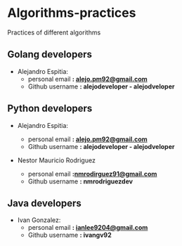 # Algorithms-practices
Practices of different algorithms

## Golang developers
- Alejandro Espitia: 
  - personal email **: alejo.pm92@gmail.com**
  - Github username **: alejodeveloper - alejodveloper**

## Python developers
- Alejandro Espitia: 
  - personal email **: alejo.pm92@gmail.com**
  - Github username **: alejodeveloper - alejodveloper**
  
- Nestor Mauricio Rodriguez
  - personal email **:nmrodirguez91@gmail.com**
  - Github username **: nmrodriguezdev**

## Java developers
- Ivan Gonzalez:
  - personal email **: ianlee9204@gmail.com**
  - Github username **: ivangv92**
